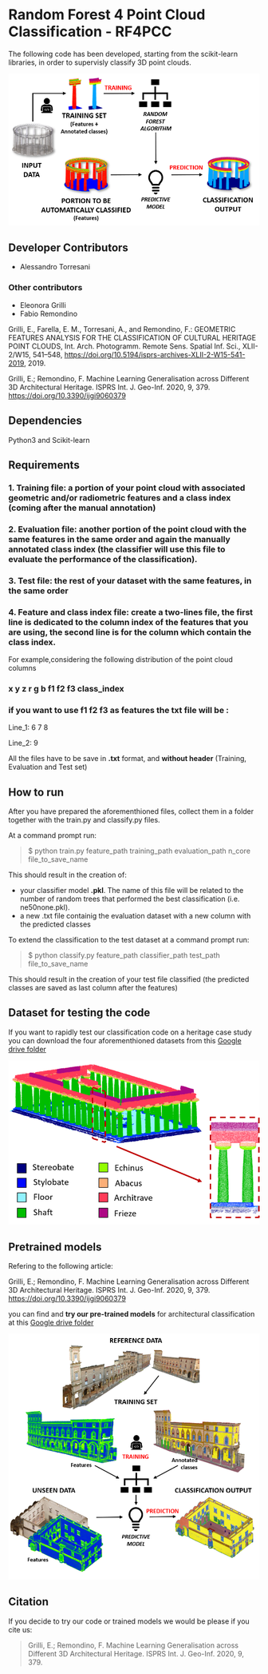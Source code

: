 # **Random Forest 4 Point Cloud Classification - RF4PCC**
The following code has been developed, starting from the scikit-learn libraries, in order to supervisly classify 3D point clouds. 

![3d classification](./docs/classification.png)

## **Developer Contributors**

- Alessandro Torresani

### **Other contributors**

- Eleonora Grilli
- Fabio Remondino

Grilli, E., Farella, E. M., Torresani, A., and Remondino, F.: GEOMETRIC FEATURES ANALYSIS FOR THE CLASSIFICATION OF CULTURAL HERITAGE POINT CLOUDS, Int. Arch. Photogramm. Remote Sens. Spatial Inf. Sci., XLII-2/W15, 541–548, https://doi.org/10.5194/isprs-archives-XLII-2-W15-541-2019, 2019.

Grilli, E.; Remondino, F. Machine Learning Generalisation across Different 3D Architectural Heritage. ISPRS Int. J. Geo-Inf. 2020, 9, 379. https://doi.org/10.3390/ijgi9060379

## **Dependencies**
Python3 and Scikit-learn

## **Requirements** 
### 1.  **Training file:** a portion of your point cloud with associated geometric and/or radiometric features and a class index (coming after the manual annotation)
### 2. **Evaluation file:** another portion of the point cloud with the same features in the same order and again the manually annotated class index (the classifier will use this file to evaluate the performance of the classification).
### 3.  **Test file:** the rest of your dataset with the same features, in the same order
### 4.  **Feature and class index file:** create a two-lines file, the first line is dedicated to the column index of the features that you are using, the second line is for the column which contain the class index.

   For example,considering the following distribution of the point cloud columns 
   ### x y z r g b f1 f2 f3 class_index 
   ### if you want to use f1 f2 f3 as features the txt file will be :  
   Line_1: 6 7 8 	
  
   Line_2: 9

All the files have to be save in **.txt** format, and **without header** (Training, Evaluation and Test set) 


## **How to run** 
After you have prepared the aforementhioned files, collect them in a folder together with the train.py and classify.py files. 

At a command prompt run:

>$ python train.py feature_path training_path evaluation_path n_core file_to_save_name

This should result in the creation of:
-  your classifier model **.pkl**. The name of this file will be related to the number of random trees that performed the best classification (i.e. ne50none.pkl). 
- a new .txt file containig the evaluation dataset with a new column with the predicted classes 

To extend the classification to the test dataset at a command prompt run:

> $ python classify.py feature_path classifier_path test_path file_to_save_name

This should result in the creation of your test file classified (the predicted classes are saved as last column after the features)

## **Dataset for testing the code**

If you want to rapidly test our classification code on a heritage case study you can download the four aforementhioned datasets from this [Google drive folder](https://drive.google.com/drive/folders/1z-f-QfzgEkjsMrdwCsBll0PcqNs6EGYr?usp=sharing) 

![Basilica in Paestum](./docs/basilica.png)

## **Pretrained models**

Refering to the following article: 

Grilli, E.; Remondino, F. Machine Learning Generalisation across Different 3D Architectural Heritage. ISPRS Int. J. Geo-Inf. 2020, 9, 379.  https://doi.org/10.3390/ijgi9060379

you can find and **try our pre-trained models** for architectural classification at this [Google drive folder](https://drive.google.com/drive/folders/1ndjppIBDixGM-Liq8dPH97XKYTSBpwzW?usp=sharing)

![Generalise across different datasets](./docs/generalise.png)

## **Citation**

If you decide to try our code or trained models we would be please if you cite us: 

> Grilli, E.; Remondino, F. Machine Learning Generalisation across Different 3D Architectural Heritage. ISPRS Int. J. Geo-Inf. 2020, 9, 379.
